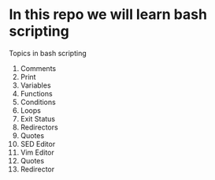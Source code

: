 # In this repo we will learn bash scripting
Topics in bash scripting
1. Comments
2. Print
3. Variables
4. Functions
5. Conditions
6. Loops
7. Exit Status
8.  Redirectors
9.  Quotes
10. SED Editor
11. Vim Editor
12. Quotes
13. Redirector
